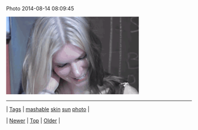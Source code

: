 <!--
title: Photo 2014-08-14 08
date: 2020-06-28T15:27:00.368Z
tags: mashable, skin, sun, photo
-->


Photo 2014-08-14 08:09:45

![](94708918566-0.gif)

<!--BOTTOM-POST-NAVIGATION-->
---

| [Tags](tags.md) | [mashable](tag-mashable.md) [skin](tag-skin.md) [sun](tag-sun.md) [photo](tag-photo.md) |

| [Newer](94704857366.md) | [Top](index.md) | [Older](94712296354.md) |